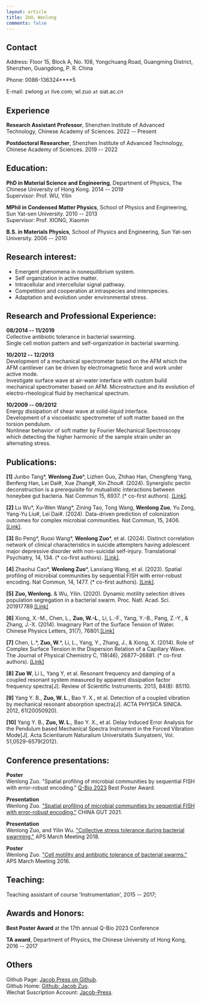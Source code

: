 ```yaml
---
layout: article
title: ZUO，Wenlong
comments: false
---
```


## Contact

Address: Floor 15, Block A, No. 108, Yongchuang Road, Guangming District, Shenzhen, Guangdong, P. R. China

Phone: 0086-136324\****5

E-mail: zwlong ```at``` live.com; wl.zuo ```at``` siat.ac.cn

## Experience

**Research Assistant Professor**, 
Shenzhen Institute of Advanced Technology, Chinese Academy of Sciences.  2022 -- Present


**Postdoctoral Researcher**, 
Shenzhen Institute of Advanced Technology, Chinese Academy of Sciences.  2019 -- 2022

## Education:

**PhD in Material Science and Engineering**, Department of Physics, The Chinese University of Hong Kong.  2014 -- 2019  
Supervisor: Prof. WU, Yilin

**MPhil in Condensed Matter Physics**, School of Physics and Engineering, Sun Yat-sen University. 2010 -- 2013  
Supervisor: Prof. XIONG, Xiaomin

**B.S. in Materials Physics**, School of Physics and Engineering, Sun Yat-sen University. 2006 -- 2010

## Research interest:

* Emergent phenomena in nonequilibrium system.  
* Self organization in active matter.   
* Intracellular and intercellular signal pathway.   
* Competition and cooperation at intraspecies and interspecies.   
* Adaptation and evolution under environmental stress.

## Research and Professional Experience:

**08/2014 -- 11/2019**  
Collective antibiotic tolerance in bacterial swarming.  
Single cell motion pattern and self-organization in bacterial swarming.

**10/2012 -- 12/2013**  
Development of a mechanical spectrometer based on the AFM which the AFM cantilever can be driven by electromagnetic force and work under active mode.  
Investigate surface wave at air-water interface with custom build mechanical spectrometer based on AFM.
Microstructure and its evolution of electro-rheological fluid by mechanical spectrum.

**10/2009 -- 09/2012**  
Energy dissipation of shear wave at solid-liquid interface.  
Development of a viscoelastic spectrometer of soft matter based on the torsion pendulum.  
Nonlinear behavior of soft matter by Fourier Mechanical Spectroscopy which detecting the higher harmonic of the sample strain under an alternating stress.


## Publications:

**[1]** Junbo Tang\*, **Wenlong Zuo**\*, Lizhen Guo, Zhihao Han, Chengfeng Yang, Benfeng Han, Lei Dai\#, Xue Zhang\#, Xin Zhou\#. (2024). Synergistic pectin deconstruction is a prerequisite for mutualistic interactions between honeybee gut bacteria. Nat Commun 15, 6937. (\* co-first authors). [[Link]](https://doi.org/10.1038/s41467-024-51365-y).

**[2]** Lu Wu\*, Xu-Wen Wang\*, Zining Tao, Tong Wang, **Wenlong Zuo**, Yu Zeng, Yang-Yu Liu\#, Lei Dai\#. (2024). Data-driven prediction of colonization outcomes for complex microbial communities. Nat Commun, 15, 2406. [[Link]](https://doi.org/10.1038/s41467-024-46766-y).

**[3]** Bo Peng\*, Ruoxi Wang\*, **Wenlong Zuo**\*, et al. (2024). Distinct correlation network of clinical characteristics in suicide attempters having adolescent major depressive disorder with non-suicidal self-injury. Translational Psychiatry, 14, 134. (\* co-first authors). [[Link]](https://www.nature.com/articles/s41398-024-02843-w).

**[4]** Zhaohui Cao\*, **Wenlong Zuo**\*, Lanxiang Wang, et al. (2023). Spatial profiling of microbial communities by sequential FISH with error-robust encoding. Nat Commun, 14, 1477. (\* co-first authors). [[Link]](https://www.nature.com/articles/s41467-023-37188-3).

**[5]** **Zuo, Wenlong.** & Wu, Yilin. (2020). Dynamic motility selection drives population segregation in a bacterial swarm. Proc. Natl. Acad. Sci. 201917789.[[Link]](https://www.pnas.org/content/117/9/4693)

**[6]** Xiong, X.-M., Chen, L., **Zuo, W.-L**., Li, L.-F., Yang, Y.-B., Pang, Z.-Y., & Zhang, J.-X. (2014). Imaginary Part of the Surface Tension of Water. Chinese Physics Letters, 31(7), 76801.[[Link]](https://iopscience.iop.org/article/10.1088/0256-307X/31/7/076801/meta)

**[7]** Chen, L.\*, **Zuo, W.**\*, Li, L., Yang, Y., Zhang, J., & Xiong, X. (2014). Role of Complex Surface Tension in the Dispersion Relation of a Capillary Wave. The Journal of Physical Chemistry C, 118(46), 26877–26881. (\* co-first authors). [[Link]](https://pubs.acs.org/doi/abs/10.1021/jp509191b)

**[8]** **Zuo W**, Li L, Yang Y, et al. Resonant frequency and damping of a coupled resonant system measured by apparent dissipation factor frequency spectra[J]. Review of Scientific Instruments. 2013, 84(8): 85110.

**[9]** Yang Y. B., **Zuo, W. L**., Bao Y. X., et al. Detection of a coupled vibration by mechanical resonant absorption spectra[J]. ACTA PHYSICA SINICA. 2012, 61(20050920).

**[10]** Yang Y. B., **Zuo, W. L.**, Bao Y. X., et al. Delay Induced Error Analysis for the Pendulum based Mechanical Spectra Instrument in the Forced Vibration Mode[J]. Acta Scientiarum Naturalium Universitatis Sunyatseni, Vol. 51,0529-6579(2012).

## Conference presentations:

**Poster**  
Wenlong Zuo. "Spatial profiling of microbial communities by sequential FISH with error-robust encoding." [Q-Bio 2023](https://www.siat.ac.cn/xshd2016/202308/t20230808_6857720.html) Best Poster Award.

**Presentation**  
Wenlong Zuo. ["Spatial profiling of microbial communities by sequential FISH with error-robust encoding."](https://www.mr-gut.cn/chinagut/report/966) CHINA GUT 2021.

**Presentation**  
Wenlong Zuo, and Yilin Wu. ["Collective stress tolerance during bacterial swarming."](https://meetings.aps.org/Meeting/MAR18/Session/Y48.4) APS March Meeting 2018.

**Poster**  
Wenlong Zuo. ["Cell motility and antibiotic tolerance of bacterial swarms."](https://meetings.aps.org/Meeting/MAR21/Session/X14.12) APS March Meeting 2016.


## Teaching:

Teaching assistant of course 'Instrumentation', 2015 -- 2017;

## Awards and Honors:
**Best Poster Award** at the 17th annual Q-Bio 2023 Conference

**TA award**, Department of Physics, the Chinese University of Hong Kong, 2016 -- 2017

## Others
Github Page: [Jacob Press on Github](https://jacobzuo.github.io "Jacob Press on Github").  
Github Home: [Github: Jacob Zuo](https://github.com/JacobZuo "Github: Jacob Zuo").  
Wechat Suscription Account: [Jacob-Press](https://jacobzuo.github.io/wechat.html "Jacob Press").



